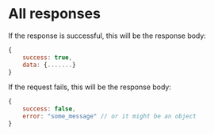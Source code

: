 # All responses
If the response is successful, this will be the response body:

```javascript
{
    success: true,
    data: {.......}
}
```

If the request fails, this will be the response body:

```javascript
{
    success: false,
    error: "some_message" // or it might be an object
}
```

